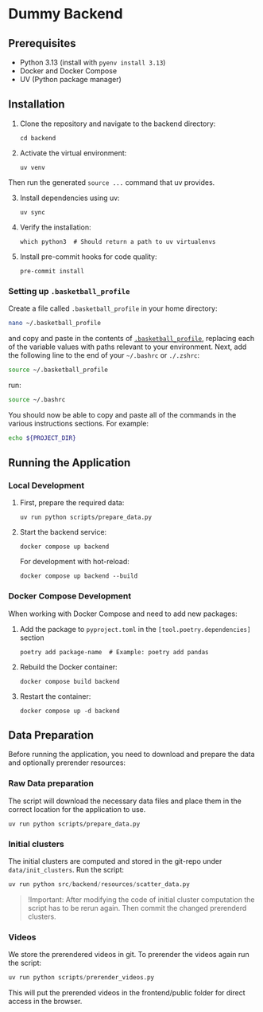 # Dummy Backend

## Prerequisites

- Python 3.13 (install with `pyenv install 3.13`)
- Docker and Docker Compose
- UV (Python package manager)

## Installation

1. Clone the repository and navigate to the backend directory:

   ```
   cd backend
   ```

2. Activate the virtual environment:

   ```
   uv venv
   ```
  Then run the generated `source ...` command that uv provides.

3. Install dependencies using uv:

   ```
   uv sync
   ```

4. Verify the installation:

   ```
   which python3  # Should return a path to uv virtualenvs
   ```

5. Install pre-commit hooks for code quality:
   ```
   pre-commit install
   ```

### Setting up `.basketball_profile`

Create a file called `.basketball_profile` in your home directory:

```bash
nano ~/.basketball_profile
```

and copy and paste in the contents of [`.basketball_profile`](.basketball_profile), replacing each of the variable values with paths relevant to your environment.
Next, add the following line to the end of your `~/.bashrc` or `./.zshrc`:

```bash
source ~/.basketball_profile
```

run:

```bash
source ~/.bashrc
```
You should now be able to copy and paste all of the commands in the various instructions sections.
For example:

```bash
echo ${PROJECT_DIR}
```

## Running the Application

### Local Development

1. First, prepare the required data:

   ```
   uv run python scripts/prepare_data.py
   ```

2. Start the backend service:

   ```
   docker compose up backend
   ```

   For development with hot-reload:

   ```
   docker compose up backend --build
   ```

### Docker Compose Development

When working with Docker Compose and need to add new packages:

1. Add the package to `pyproject.toml` in the `[tool.poetry.dependencies]` section
   ```
   poetry add package-name  # Example: poetry add pandas
   ```
2. Rebuild the Docker container:
   ```
   docker compose build backend
   ```
3. Restart the container:
   ```
   docker compose up -d backend
   ```

## Data Preparation

Before running the application, you need to download and prepare the data and optionally prerender resources:

### Raw Data preparation
The script will download the necessary data files and place them in the correct location for the application to use.

```
uv run python scripts/prepare_data.py
```

### Initial clusters
The initial clusters are computed and stored in the git-repo under `data/init_clusters`.
Run the script:

```python
uv run python src/backend/resources/scatter_data.py
```

> !Important: After modifying the code of initial cluster computation the script has to be rerun again. Then commit the changed prerenderd clusters.

### Videos
We store the prerendered videos in git. 
To prerender the videos again run the script:

```python 
uv run python scripts/prerender_videos.py
```

This will put the prerended videos in the frontend/public folder for direct access in the browser.